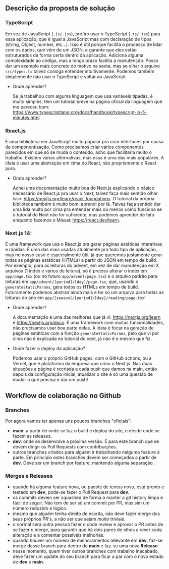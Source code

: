## Descrição da proposta de solução

### TypeScript

Em vez de JavaScript (`.js/.jsx`), prefiro usar o TypeScript (`.ts/.tsx`) para essa aplicação, que é igual a JavaScript mas com declaração de tipos (string, Object, number, etc...). Isso é útil porque facilita o processo de lidar com os dados, que vêm de um JSON, e garante que eles estão estruturados da forma certa dentro da aplicação.
Adiciona alguma complexidade ao código, mas a longo prazo facilita a manutenção. Posso dar um exemplo mais concreto do motivo na sexta, mas se olhar o arquivo `src/types.ts` talvez consiga entender intuitivamente. Podemos também simplemente não usar o TypeScript e voltar ao JavaScript.

- Onde aprender?

  Se já trabalhou com alguma linguagem que usa variáveis tipadas, é muito simples, tem um tutorial breve na página oficial da linguagem que me pareceu bom: https://www.typescriptlang.org/docs/handbook/typescript-in-5-minutes.html

### React.js

É uma biblioteca em JavaScript muito popular pra criar interfaces por causa da componentização. Como precisamos criar vários componentes parecidos em que só se muda o conteúdo, acho que facilitaria muito o trabalho. Existem várias alternativas, mas essa é uma das mais populares. A ideia é usar uma abstração em cima do React, não propriamente o React puro.

- Onde aprender?
  
  Achei uma documentação muito boa do Next.js explicando o básico necessário de React.js pra usar o Next, talvez faça mais sentido olhar isso: https://nextjs.org/learn/react-foundations. O tutorial da própria biblioteca também é muito bom, aprendi por lá. Talvez faça sentido dar uma lida muito por cima pra entender mais ou menos como funciona se o tutorial do Next não for suficiente, mas podemos aprender de fato enquanto fazemos o Missal: https://react.dev/learn. 

### Next.js 14:

É uma framework que usa o React.js pra gerar páginas estáticas interativas e rápidas. É uma das mais usadas atualmente pra todo tipo de aplicação, mas no nosso caso é especialmente útil, já que queremos justamente gerar todas as páginas estáticas (HTMLs) a partir do JSON em tempo de build. Por exemplo, para as leituras do advent, em vez de dar manutenção em X arquivos (1 index e vários de leitura), só é preciso alterar o index em `app/page.tsx` (ou no futuro `app/advent/page.tsx`) e o arquivo padrão para leituras em `app/advent/[period]/[day]/page.tsx`, que, usando o `generateStaticParams`, gera todos os HTMLs em tempo de build. Futuramente podemos abstrair ainda mais e ter só um arquivo para todas as leituras do ano em `app/[season]/[period]/[day]/reading/page.tsx`!

- Onde aprender?

  A documentação é uma das melhores que já vi: https://nextjs.org/learn e https://nextjs.org/docs. É uma framework com muitas funcionalidades, não precisamos usar boa parte delas. A ideia é focar na geração de páginas estáticas com a função `generateStaticParams`, pelo que vi por cima não é explicada no tutorial do next, já não é o mesmo que fiz.

- Onde fazer o deploy da aplicação?

  Podemos usar o próprio GitHub pages, com o GitHub actions, ou a Vercel, que é plataforma da empresa que criou o Next.js. Nas duas situações a página é recriada a cada push que damos na main, então depois da configuração inicial, atualizar o site é só uma questão de mudar o que precisa e dar um push!

## Workflow de colaboração no Github

### Branches

Por agora vamos ter apenas uns poucos branches "oficiais":
- **main**: a partir de onde se faz o build e deploy do site, e desde onde se fazem as releases.
- **dev**: onde se desenvolve a próxima versão. É para este branch que se devem dirigir os Pull Requests com contribuições.
- outros branches criados para alguém ir trabalhando nalguma feature à parte. Em princípio estes branches devem ser começados a partir de **dev**. Deve ser um branch por feature, mantendo alguma separação.

### Merges e Releases

- quando há alguma feature nova, ou pacote de textos novo, está pronto e testado em **dev**, pode-se fazer o Pull Request para **dev**.
- os commits devem ser squashed de forma a manter a git history limpa e fácil de seguir. Não tem de ser só um commit por PR, mas sim um número reduzido e lógico.
- mesmo que alguém tenha direito de escrita, não deve fazer merge dos seus próprios PR's, a não ser que sejam _muito_ triviais.
- o normal será outra pessoa fazer o code review e aprovar o PR antes de se fazer o merge, para garantir que há dois pares de olhos a rever cada alteração e a comentar possíveis melhorias.
- quando houver um número de melhoramentos relevante em **dev**, faz-se merge desse branch para dentro de **main** e faz-se uma nova **Release**.
- nesse momento, quem tiver outros branches com trabalho inacabado, deve fazer um update do seu branch para ficar a par com o novo estado de **dev** e **main**.
